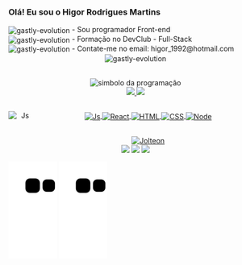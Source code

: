 ### Olá! Eu sou o Higor Rodrigues Martins

 
<div align="left">
 <img align="center" alt="gastly-evolution" height="60" width="50" src="https://media.giphy.com/media/Wp6BRn60B4jaUwW2eK/giphy.gif"> 
 - Sou programador Front-end
  </div>
  
 <div align="left">
 <img align="center" alt="gastly-evolution" height="60" width="50" src="https://media.giphy.com/media/S65TVdCPPMRuqDyOl8/giphy.gif"> 
 - Formação no DevClub - Full-Stack
  </div>

 <div align="left">
 <img align="center" alt="gastly-evolution" height="60" width="50" src="https://media.giphy.com/media/eIb7CYMRilEUMcgXGB/giphy.gif"> 
 - Contate-me no email: higor_1992@hotmail.com
  </div>


 <div align="center">
 <img align="center" alt="gastly-evolution" height="100" width="90" src="https://media.giphy.com/media/67uEymsyDtwhifvfPc/giphy.gif"> 
  </div>
  
  


##



<div align="center">
<img align="center" alt="simbolo da programação" height="100" width="90" src="https://media.giphy.com/media/trN83pDD8yRDHBGfl3/giphy.gif">
</div

  ##
<div align="center">
  <a href="https://github.com/Higornmr">
  <img height="180em" src="https://github-readme-stats.vercel.app/api?username=higornmr&show_icons=true&theme=dracula&include_all_commits=true&count_private=true"/>
  <img height="180em" src="https://github-readme-stats.vercel.app/api/top-langs/?username=higornmr&layout=compact&langs_count=7&theme=dracula"/>
</div>

  ##
  <div align="center">  
  <img align="left"   alt="Js" height="60" width="50" src="https://media.giphy.com/media/KcWdO5QnBY8vu5odJO/giphy.gif">
  <img align="center" alt="Js" height="60" width="50" src="https://media.giphy.com/media/ln7z2eWriiQAllfVcn/giphy.gif">
  <img align="center" alt="React" height="60" width="50" src="https://media.giphy.com/media/eNAsjO55tPbgaor7ma/giphy.gif">
  <img align="center" alt="HTML" height="60" width="50" src="https://media.giphy.com/media/XAxylRMCdpbEWUAvr8/giphy.gif">
  <img align="center" alt="CSS" height="60" width="50" src="https://media.giphy.com/media/fsEaZldNC8A1PJ3mwp/giphy.gif">
  <img align="center" alt="Node" height="60" width="50" src="https://media.giphy.com/media/kdFc8fubgS31b8DsVu/giphy.gif">        
</div>
    
  ##
  <div align="center" width="300"> 
    <img align="center" alt="Jolteon" height="60" width="50" src="https://media.giphy.com/media/fYkYhw2ANU1I4/giphy.gif"> 
  </div>

  <div align="center">
     <a href="https://www.instagram.com/higornmr/" target="_blank"><img src="https://img.shields.io/badge/-Instagram-%23E4405F?style=for-the-badge&logo=instagram&logoColor=white" target="_blank"></a>
    <a href="https://www.linkedin.com/in/higor-martins-rodrigues-b04497236/" target="_blank"><img src="https://img.shields.io/badge/-LinkedIn-%230077B5?style=for-the-badge&logo=linkedin&logoColor=white" target="_blank"></a> 
    <a href = "mailto:higor_1992@hotmail.com"><img src="https://img.shields.io/badge/-Gmail-%23333?style=for-the-badge&logo=gmail&logoColor=white" target="_blank"></a>
    </div>

  ![Snake animation](https://github.com/Higornmr/higornmr/blob/output/github-contribution-grid-snake.svg)
   ![Snake animation](https://github.com/Higornmr/higornmr/blob/output/github-contribution-grid-snake.svg)
  
  

